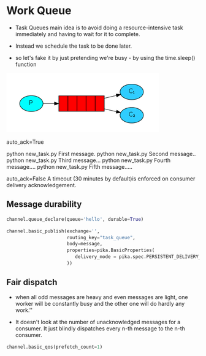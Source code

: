 # Work Queue
* Task Queues main idea is to avoid doing a resource-intensive task immediately and having to wait for it to complete.
* Instead we schedule the task to be done later.

* so let's fake it by just pretending we're busy - by using the time.sleep() function

![Work queue, one producer and two consumer](https://github.com/hojat-gazestani/openstack/blob/main/rabbitmq/pic/2-RabbitMq%20Python%20Hello%20worldi.png)

auto_ack=True

python new_task.py First message.
python new_task.py Second message..
python new_task.py Third message...
python new_task.py Fourth message....
python new_task.py Fifth message.....

auto_ack=False
A timeout (30 minutes by default)is enforced on consumer delivery acknowledgement.


## Message durability
```python
channel.queue_declare(queue='hello', durable=True)
```

```python
channel.basic_publish(exchange='',
                      routing_key="task_queue",
                      body=message,
                      properties=pika.BasicProperties(
                         delivery_mode = pika.spec.PERSISTENT_DELIVERY_MODE
                      ))
```

## Fair dispatch
* when all odd messages are heavy and even messages are light, one worker will be constantly busy and the other one will do hardly any work.''

* It doesn't look at the number of unacknowledged messages for a consumer. It just blindly dispatches every n-th message to the n-th consumer.

```python
channel.basic_qos(prefetch_count=1)
```
